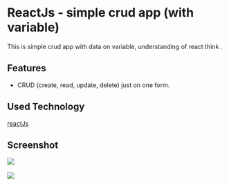 # ReactJs - simple crud app (with variable)
This is simple crud app with data on variable, understanding of react think . <br>

## Features
* CRUD (create, read, update, delete) just on one form.

## Used Technology
[reactJs](https://reactjs.org/) 

## Screenshot
![](https://github.com/indracahyae/reactJs-simple-crud/blob/master/screenshots/1.png?raw=true)
<br> <br>
![](https://github.com/indracahyae/reactJs-simple-crud/blob/master/screenshots/2.png?raw=true)